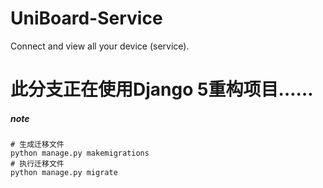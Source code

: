 # UniBoard-Service

Connect and view all your device (service).

# 此分支正在使用Django 5重构项目……

##### note

```shell
# 生成迁移文件
python manage.py makemigrations 
# 执行迁移文件
python manage.py migrate 
```
